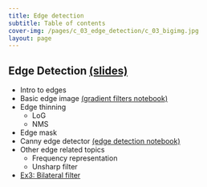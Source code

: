 ```yaml
---
title: Edge detection
subtitle: Table of contents
cover-img: /pages/c_03_edge_detection/c_03_bigimg.jpg
layout: page
---
```


## **Edge Detection** [(slides)](/pages/c_03_edge_detection/class_slides/)
- Intro to edges
- Basic edge image [(gradient filters notebook)](/pages/c_03_edge_detection/gradient_filters_nb/)
- Edge thinning
  - LoG
  - NMS
- Edge mask
- Canny edge detector [(edge detection notebook)](/pages/c_03_edge_detection/edge_detection_nb/)
- Other edge related topics
  - Frequency representation
  - Unsharp filter
- [Ex3: Bilateral filter](/pages/c_03_edge_detection/ex3/)